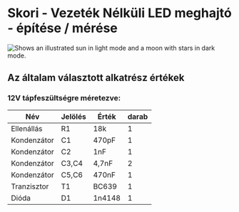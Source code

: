 # Skori - Vezeték Nélküli LED meghajtó - építése / mérése

<picture>
  <source media="(prefers-color-scheme: dark)" srcset="">
  <source media="(prefers-color-scheme: light)" srcset="">
  <img alt="Shows an illustrated sun in light mode and a moon with stars in dark mode." src="">
</picture>

## Az általam választott alkatrész értékek

### 12V tápfeszültségre méretezve:

|Név|Jelölés|Érték|darab|
|---|-------|-----|-----|
|Ellenállás|R1|18k|1|
|Kondenzátor|C1|470pF|1|
|Kondenzátor|C2|1nF|1|
|Kondenzátor|C3,C4|4,7nF|2|
|Kondenzátor|C5,C6|470nF|1|
|Tranzisztor|T1|BC639|1|
|Dióda|D1|1n4148|1|